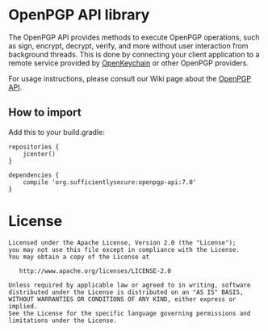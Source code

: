 # OpenPGP API library

The OpenPGP API provides methods to execute OpenPGP operations, such as sign, encrypt, decrypt, verify, and more without user interaction from background threads. This is done by connecting your client application to a remote service provided by [OpenKeychain](http://www.openkeychain.org) or other OpenPGP providers.

For usage instructions, please consult our Wiki page about the [OpenPGP API](https://github.com/open-keychain/open-keychain/wiki/OpenPGP-API).

## How to import

Add this to your build.gradle:

```
repositories {
    jcenter()
}

dependencies {
    compile 'org.sufficientlysecure:openpgp-api:7.0'
}
```


License
=======

    Licensed under the Apache License, Version 2.0 (the "License");
    you may not use this file except in compliance with the License.
    You may obtain a copy of the License at

       http://www.apache.org/licenses/LICENSE-2.0

    Unless required by applicable law or agreed to in writing, software
    distributed under the License is distributed on an "AS IS" BASIS,
    WITHOUT WARRANTIES OR CONDITIONS OF ANY KIND, either express or implied.
    See the License for the specific language governing permissions and
    limitations under the License.

